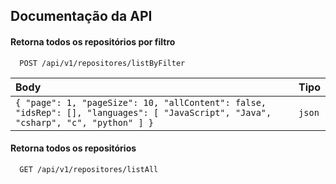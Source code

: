 
## Documentação da API

#### Retorna todos os repositórios por filtro

```http
  POST /api/v1/repositores/listByFilter
```

| Body   | Tipo       |
| :---------- | :--------- |
| `{ "page": 1, "pageSize": 10, "allContent": false, "idsRep": [], "languages": [ "JavaScript", "Java", "csharp", "c", "python" ] }` | `json` |

#### Retorna todos os repositórios

```http
  GET /api/v1/repositores/listAll
```

